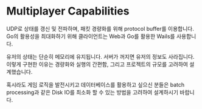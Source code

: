 # Multiplayer Capabilities

UDP로 상태를 갱신 및 전파하며, 패킷 경량화를 위해 protocol buffer를 이용합니다.
Go의 활용성을 최대화하기 위해 클라이언트는 Web과 Go를 활용한 Wails를 사용합니다.

유저의 상태는 단순히 메모리에 유지됩니다. 서버가 꺼지면 유저의 정보도 사라집니다.
이렇게 구현한 이유는 경량화와 실행의 간편함, 그리고 프로젝트의 규모를 고려하여 설계했습니다.

혹시라도 게임 로직을 발전시키고 데이터베이스를 활용하고 싶으신 분들은
batch processing과 같은 Disk IO를 최소화 할 수 있는 방법을 고려하여 설계하시기 바랍니다.
